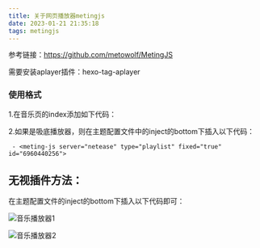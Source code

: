 ```yaml
---
title: 关于网页播放器metingjs
date: 2023-01-21 21:35:18
tags: metingjs
---
```


参考链接：https://github.com/metowolf/MetingJS

需要安装aplayer插件：hexo-tag-aplayer

### 使用格式

1.在音乐页的index添加如下代码：

<!-- require APlayer -->
<link rel="stylesheet" href="https://cdn.jsdelivr.net/npm/aplayer/dist/APlayer.min.css">
<script src="https://cdn.jsdelivr.net/npm/aplayer/dist/APlayer.min.js"></script>
<!-- require MetingJS -->
<script src="https://cdn.jsdelivr.net/npm/meting@2/dist/Meting.min.js"></script>

<meting-js
	server="netease"
	type="playlist"
	id="60198">
</meting-js>

2.如果是吸底播放器，则在主题配置文件中的inject的bottom下插入以下代码：

``` - <meting-js server="netease" type="playlist" fixed="true"  id="6960440256">```

## 无视插件方法：

在主题配置文件的inject的bottom下插入以下代码即可：
<link rel="stylesheet" href="https://cdn.chrelyonly.cf/npm/aplayer/dist/APlayer.min.css">
<script src="https://cdn.chrelyonly.cf/npm/aplayer/dist/APlayer.min.js"></script>
<script src="https://cdn.chrelyonly.cn/Meting.min.js"></script>

<meting-js server="netease" type="playlist" fixed="true"  id="6960440256"></meting-js>

![音乐播放器1](../images/音乐播放器1.jpg)

![音乐播放器2](../images/音乐播放器2.png)

